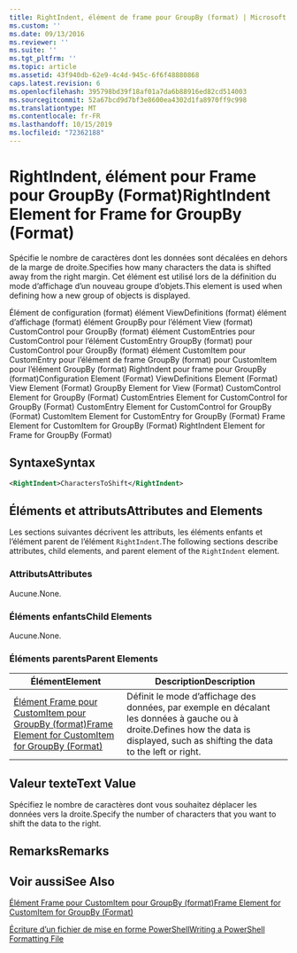 ```yaml
---
title: RightIndent, élément de frame pour GroupBy (format) | Microsoft Docs
ms.custom: ''
ms.date: 09/13/2016
ms.reviewer: ''
ms.suite: ''
ms.tgt_pltfrm: ''
ms.topic: article
ms.assetid: 43f940db-62e9-4c4d-945c-6f6f48880868
caps.latest.revision: 6
ms.openlocfilehash: 395798bd39f18af01a7da6b88916ed82cd514003
ms.sourcegitcommit: 52a67bcd9d7bf3e8600ea4302d1fa8970ff9c998
ms.translationtype: MT
ms.contentlocale: fr-FR
ms.lasthandoff: 10/15/2019
ms.locfileid: "72362188"
---
```

# <a name="rightindent-element-for-frame-for-groupby-format"></a><span data-ttu-id="54a19-102">RightIndent, élément pour Frame pour GroupBy (Format)</span><span class="sxs-lookup"><span data-stu-id="54a19-102">RightIndent Element for Frame for GroupBy (Format)</span></span>

<span data-ttu-id="54a19-103">Spécifie le nombre de caractères dont les données sont décalées en dehors de la marge de droite.</span><span class="sxs-lookup"><span data-stu-id="54a19-103">Specifies how many characters the data is shifted away from the right margin.</span></span> <span data-ttu-id="54a19-104">Cet élément est utilisé lors de la définition du mode d’affichage d’un nouveau groupe d’objets.</span><span class="sxs-lookup"><span data-stu-id="54a19-104">This element is used when defining how a new group of objects is displayed.</span></span>

<span data-ttu-id="54a19-105">Élément de configuration (format) élément ViewDefinitions (format) élément d’affichage (format) élément GroupBy pour l’élément View (format) CustomControl pour GroupBy (format) élément CustomEntries pour CustomControl pour l’élément CustomEntry GroupBy (format) pour CustomControl pour GroupBy (format) élément CustomItem pour CustomEntry pour l’élément de frame GroupBy (format) pour CustomItem pour l’élément GroupBy (format) RightIndent pour frame pour GroupBy (format)</span><span class="sxs-lookup"><span data-stu-id="54a19-105">Configuration Element (Format) ViewDefinitions Element (Format) View Element (Format) GroupBy Element for View (Format) CustomControl Element for GroupBy (Format) CustomEntries Element for CustomControl for GroupBy (Format) CustomEntry Element for CustomControl for GroupBy (Format) CustomItem Element for CustomEntry for GroupBy (Format) Frame Element for CustomItem for GroupBy (Format) RightIndent Element for Frame for GroupBy (Format)</span></span>

## <a name="syntax"></a><span data-ttu-id="54a19-106">Syntaxe</span><span class="sxs-lookup"><span data-stu-id="54a19-106">Syntax</span></span>

```xml
<RightIndent>CharactersToShift</RightIndent>
```

## <a name="attributes-and-elements"></a><span data-ttu-id="54a19-107">Éléments et attributs</span><span class="sxs-lookup"><span data-stu-id="54a19-107">Attributes and Elements</span></span>

<span data-ttu-id="54a19-108">Les sections suivantes décrivent les attributs, les éléments enfants et l’élément parent de l’élément `RightIndent`.</span><span class="sxs-lookup"><span data-stu-id="54a19-108">The following sections describe attributes, child elements, and parent element of the `RightIndent` element.</span></span>

### <a name="attributes"></a><span data-ttu-id="54a19-109">Attributs</span><span class="sxs-lookup"><span data-stu-id="54a19-109">Attributes</span></span>

<span data-ttu-id="54a19-110">Aucune.</span><span class="sxs-lookup"><span data-stu-id="54a19-110">None.</span></span>

### <a name="child-elements"></a><span data-ttu-id="54a19-111">Éléments enfants</span><span class="sxs-lookup"><span data-stu-id="54a19-111">Child Elements</span></span>

<span data-ttu-id="54a19-112">Aucune.</span><span class="sxs-lookup"><span data-stu-id="54a19-112">None.</span></span>

### <a name="parent-elements"></a><span data-ttu-id="54a19-113">Éléments parents</span><span class="sxs-lookup"><span data-stu-id="54a19-113">Parent Elements</span></span>

|<span data-ttu-id="54a19-114">Élément</span><span class="sxs-lookup"><span data-stu-id="54a19-114">Element</span></span>|<span data-ttu-id="54a19-115">Description</span><span class="sxs-lookup"><span data-stu-id="54a19-115">Description</span></span>|
|-------------|-----------------|
|[<span data-ttu-id="54a19-116">Élément Frame pour CustomItem pour GroupBy (format)</span><span class="sxs-lookup"><span data-stu-id="54a19-116">Frame Element for CustomItem for GroupBy (Format)</span></span>](./frame-element-for-customitem-for-groupby-format.md)|<span data-ttu-id="54a19-117">Définit le mode d’affichage des données, par exemple en décalant les données à gauche ou à droite.</span><span class="sxs-lookup"><span data-stu-id="54a19-117">Defines how the data is displayed, such as shifting the data to the left or right.</span></span>|

## <a name="text-value"></a><span data-ttu-id="54a19-118">Valeur texte</span><span class="sxs-lookup"><span data-stu-id="54a19-118">Text Value</span></span>

<span data-ttu-id="54a19-119">Spécifiez le nombre de caractères dont vous souhaitez déplacer les données vers la droite.</span><span class="sxs-lookup"><span data-stu-id="54a19-119">Specify the number of characters that you want to shift the data to the right.</span></span>

## <a name="remarks"></a><span data-ttu-id="54a19-120">Remarks</span><span class="sxs-lookup"><span data-stu-id="54a19-120">Remarks</span></span>

## <a name="see-also"></a><span data-ttu-id="54a19-121">Voir aussi</span><span class="sxs-lookup"><span data-stu-id="54a19-121">See Also</span></span>

[<span data-ttu-id="54a19-122">Élément Frame pour CustomItem pour GroupBy (format)</span><span class="sxs-lookup"><span data-stu-id="54a19-122">Frame Element for CustomItem for GroupBy (Format)</span></span>](./frame-element-for-customitem-for-groupby-format.md)

[<span data-ttu-id="54a19-123">Écriture d’un fichier de mise en forme PowerShell</span><span class="sxs-lookup"><span data-stu-id="54a19-123">Writing a PowerShell Formatting File</span></span>](./writing-a-powershell-formatting-file.md)
